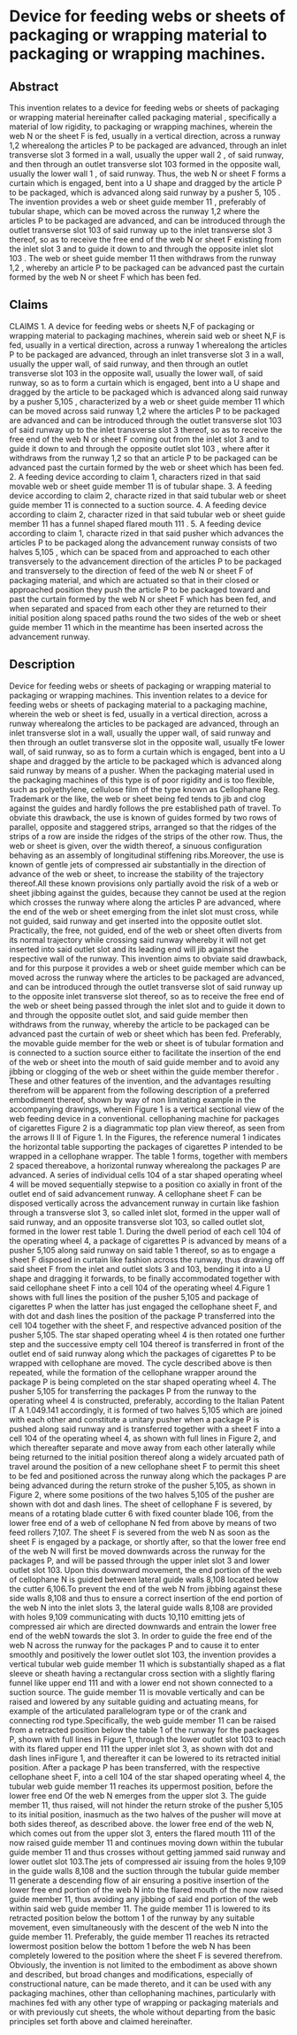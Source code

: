 # Device for feeding webs or sheets of packaging or wrapping material to packaging or wrapping machines.

## Abstract
This invention relates to a device for feeding webs or sheets of packaging or wrapping material hereinafter called packaging material , specifically a material of low rigidity, to packaging or wrapping machines, wherein the web N or the sheet F is fed, usually in a vertical direction, across a runway 1,2 wherealong the articles P to be packaged are advanced, through an inlet transverse slot 3 formed in a wall, usually the upper wall 2 , of said runway, and then through an outlet transverse slot 103 formed in the opposite wall, usually the lower wall 1 , of said runway. Thus, the web N or sheet F forms a curtain which is engaged, bent into a U shape and dragged by the article P to be packaged, which is advanced along said runway by a pusher 5, 105 . The invention provides a web or sheet guide member 11 , preferably of tubular shape, which can be moved across the runway 1,2 where the articles P to be packaged are advanced, and can be introduced through the outlet transverse slot 103 of said runway up to the inlet transverse slot 3 thereof, so as to receive the free end of the web N or sheet F existing from the inlet slot 3 and to guide it down to and through the opposite inlet slot 103 . The web or sheet guide member 11 then withdraws from the runway 1,2 , whereby an article P to be packaged can be advanced past the curtain formed by the web N or sheet F which has been fed.

## Claims
CLAIMS 1. A device for feeding webs or sheets N,F of packaging or wrapping material to packaging machines, wherein said web or sheet N,F is fed, usually in a vertical direction, across a runway 1 wherealong the articles P to be packaged are advanced, through an inlet transverse slot 3 in a wall, usually the upper wall, of said runway, and then through an outlet transverse slot 103 in the opposite wall, usually the lower wall, of said runway, so as to form a curtain which is engaged, bent into a U shape and dragged by the article to be packaged which is advanced along said runway by a pusher 5,105 , characterized by a web or sheet guide member 11 which can be moved across said runway 1,2 where the articles P to be packaged are advanced and can be introduced through the outlet transverse slot 103 of said runway up to the inlet transverse slot 3 thereof, so as to receive the free end of the web N or sheet F coming out from the inlet slot 3 and to guide it down to and through the opposite outlet slot 103 , where after it withdraws from the runway 1,2 so that an article P to be packaged can be advanced past the curtain formed by the web or sheet which has been fed. 2. A feeding device according to claim 1, characters rized in that said movable web or sheet guide member 11 is of tubular shape. 3. A feeding device according to claim 2, characte rized in that said tubular web or sheet guide member 11 is connected to a suction source. 4. A feeding device according to claim 2, character rized in that said tubular web or sheet guide member 11 has a funnel shaped flared mouth 111 . 5. A feeding device according to claim 1, characte rized in that said pusher which advances the articles P to be packaged along the advancement runway consists of two halves 5,105 , which can be spaced from and approached to each other transversely to the advancement direction of the articles P to be packaged and transversely to the direction of feed of the web N or sheet F of packaging material, and which are actuated so that in their closed or approached position they push the article P to be packaged toward and past the curtain formed by the web N or sheet F which has been fed, and when separated and spaced from each other they are returned to their initial position along spaced paths round the two sides of the web or sheet guide member 11 which in the meantime has been inserted across the advancement runway.

## Description
Device for feeding webs or sheets of packaging or wrapping material to packaging or wrapping machines. This invention relates to a device for feeding webs or sheets of packaging material to a packaging machine, wherein the web or sheet is fed, usually in a vertical direction, across a runway wherealong the articles to be packaged are advanced, through an inlet transverse slot in a wall, usually the upper wall, of said runway and then through an outlet transverse slot in the opposite wall, usually tFe lower wall, of said runway, so as to form a curtain which is engaged, bent into a U shape and dragged by the article to be packaged which is advanced along said runway by means of a pusher. When the packaging material used in the packaging machines of this type is of poor rigidity and is too flexible, such as polyethylene, cellulose film of the type known as Cellophane Reg. Trademark or the like, the web or sheet being fed tends to jib and clog against the guides and hardly follows the pre established path of travel. To obviate this drawback, the use is known of guides formed by two rows of parallel, opposite and staggered strips, arranged so that the ridges of the strips of a row are inside the ridges of the strips of the other row. Thus, the web or sheet is given, over the width thereof, a sinuous configuration behaving as an assembly of longitudinal stiffening ribs.Moreover, the use is known of gentle jets of compressed air substantially in the direction of advance of the web or sheet, to increase the stability of the trajectory thereof.All these known provisions only partially avoid the risk of a web or sheet jibbing against the guides, because they cannot be used at the region which crosses the runway where along the articles P are advanced, where the end of the web or sheet emerging from the inlet slot must cross, while not guided, said runway and get inserted into the opposite outlet slot. Practically, the free, not guided, end of the web or sheet often diverts from its normal trajectory while crossing said runway whereby it will not get inserted into said outlet slot and its leading end will jib against the respective wall of the runway. This invention aims to obviate said drawback, and for this purpose it provides a web or sheet guide member which can be moved across the runway where the articles to be packaged are advanced, and can be introduced through the outlet transverse slot of said runway up to the opposite inlet transverse slot thereof, so as to receive the free end of the web or sheet being passed through the inlet slot and to guide it down to and through the opposite outlet slot, and said guide member then withdraws from the runway, whereby the article to be packaged can be advanced past the curtain of web or sheet which has been fed. Preferably, the movable guide member for the web or sheet is of tubular formation and is connected to a suction source either to facilitate the insertion of the end of the web or sheet into the mouth of said guide member and to avoid any jibbing or clogging of the web or sheet within the guide member therefor . These and other features of the invention, and the advantages resulting therefrom will be apparent from the following description of a preferred embodiment thereof, shown by way of non limitating example in the accompanying drawings, wherein Figure 1 is a vertical sectional view of the web feeding device in a conventional. cellophaning machine for packages of cigarettes Figure 2 is a diagrammatic top plan view thereof, as seen from the arrows II II of Figure 1. In the Figures, the reference numeral 1 indicates the horizontal table supporting the packages of cigarettes P intended to be wrapped in a cellophane wrapper. The table 1 forms, together with members 2 spaced thereabove, a horizontal runway wherealong the packages P are advanced. A series of individual cells 104 of a star shaped operating wheel 4 will be moved sequentially stepwise to a position co axially in front of the outlet end of said advancement runway. A cellophane sheet F can be disposed vertically across the advancement runway in curtain like fashion through a transverse slot 3, so called inlet slot, formed in the upper wall of said runway, and an opposite transverse slot 103, so called outlet slot, formed in the lower rest table 1. During the dwell period of each cell 104 of the operating wheel 4, a package of cigarettes P is advanced by means of a pusher 5,105 along said runway on said table 1 thereof, so as to engage a sheet F disposed in curtain like fashion across the runway, thus drawing off said sheet F from the inlet and outlet slots 3 and 103, bending it into a U shape and dragging it forwards, to be finally accommodated together with said cellophane sheet F into a cell 104 of the operating wheel 4.Figure 1 shows with full lines the position of the pusher 5,105 and package of cigarettes P when the latter has just engaged the cellophane sheet F, and with dot and dash lines the position of the package P transferred into the cell 104 together with the sheet F, and respective advanced position of the pusher 5,105. The star shaped operating wheel 4 is then rotated one further step and the successive empty cell 104 thereof is transferred in front of the outlet end of said runway along which the packages of cigarettes P to be wrapped with cellophane are moved. The cycle described above is then repeated, while the formation of the cellophane wrapper around the package P is being completed on the star shaped operating wheel 4. The pusher 5,105 for transferring the packages P from the runway to the operating wheel 4 is constructed, preferably, according to the Italian Patent IT A 1.049.141 accordingly, it is formed of two halves 5,105 which are joined with each other and constitute a unitary pusher when a package P is pushed along said runway and is transferred together with a sheet F into a cell 104 of the operating wheel 4, as shown with full lines in Figure 2, and which thereafter separate and move away from each other laterally while being returned to the initial position thereof along a widely arcuated path of travel around the position of a new cellophane sheet F to permit this sheet to be fed and positioned across the runway along which the packages P are being advanced during the return stroke of the pusher 5,105, as shown in Figure 2, where some positions of the two halves 5,105 of the pusher are shown with dot and dash lines. The sheet of cellophane F is severed, by means of a rotating blade cutter 6 with fixed counter blade 106, from the lower free end of a web of cellophane N fed from above by means of two feed rollers 7,107. The sheet F is severed from the web N as soon as the sheet F is engaged by a package, or shortly after, so that the lower free end of the web N will first be moved downwards across the runway for the packages P, and will be passed through the upper inlet slot 3 and lower outlet slot 103. Upon this downward movement, the end portion of the web of cellophane N is guided between lateral guide walls 8,108 located below the cutter 6,106.To prevent the end of the web N from jibbing against these side walls 8,108 and thus to ensure a correct insertion of the end portion of the web N into the inlet slots 3, the lateral guide walls 8,108 are provided with holes 9,109 communicating with ducts 10,110 emitting jets of compressed air which are directed downwards and entrain the lower free end of the webN towards the slot 3. In order to guide the free end of the web N across the runway for the packages P and to cause it to enter smoothly and positively the lower outlet slot 103, the invention provides a vertical tubular web guide member 11 which is substantially shaped as a flat sleeve or sheath having a rectangular cross section with a slightly flaring funnel like upper end 111 and with a lower end not shown connected to a suction source. The guide member 11 is movable vertically and can be raised and lowered by any suitable guiding and actuating means, for example of the articulated parallelogram type or of the crank and connecting rod type.Specifically, the web guide member 11 can be raised from a retracted position below the table 1 of the runway for the packages P, shown with full lines in Figure 1, through the lower outlet slot 103 to reach with its flared upper end 111 the upper inlet slot 3, as shown with dot and dash lines inFigure 1, and thereafter it can be lowered to its retracted initial position. After a package P has been transferred, with the respective cellophane sheet F, into a cell 104 of the star shaped operating wheel 4, the tubular web guide member 11 reaches its uppermost position, before the lower free end Of the web N emerges from the upper slot 3. The guide member 11, thus raised, will not hinder the return stroke of the pusher 5,105 to its initial position, inasmuch as the two halves of the pusher will move at both sides thereof, as described above. the lower free end of the web N, which comes out from the upper slot 3, enters the flared mouth 111 of the now raised guide member 11 and continues moving down within the tubular guide member 11 and thus crosses without getting jammed said runway and lower outlet slot 103.The jets of compressed air issuing from the holes 9,109 in the guide walls 8,108 and the suction through the tubular guide member 11 generate a descending flow of air ensuring a positive insertion of the lower free end portion of the web N into the flared mouth of the now raised guide member 11, thus avoiding any jibbing of said end portion of the web within said web guide member 11. The guide member 11 is lowered to its retracted position below the bottom 1 of the runway by any suitable movement, even simultaneously with the descent of the web N into the guide member 11. Preferably, the guide member 11 reaches its retracted lowermost position below the bottom 1 before the web N has been completely lowered to the position where the sheet F is severed therefrom. Obviously, the invention is not limited to the embodiment as above shown and described, but broad changes and modifications, especially of constructional nature, can be made thereto, and it can be used with any packaging machines, other than cellophaning machines, particularly with machines fed with any other type of wrapping or packaging materials and or with previously cut sheets, the whole without departing from the basic principles set forth above and claimed hereinafter.